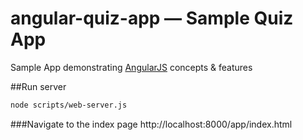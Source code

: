 # angular-quiz-app — Sample Quiz App
Sample App demonstrating [AngularJS](http://angularjs.org/) concepts & features

##Run server
```bash
node scripts/web-server.js
```

###Navigate to the index page
http://localhost:8000/app/index.html

